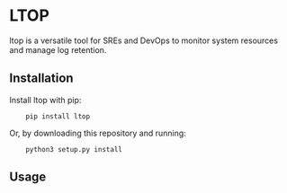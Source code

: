 # LTOP

ltop is a versatile tool for SREs and DevOps to monitor system resources and manage log retention.

## Installation

Install ltop with pip:


        pip install ltop


Or, by downloading this repository and running:

        python3 setup.py install


## Usage


